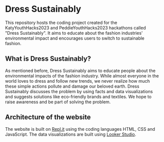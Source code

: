 # Dress Sustainably
This repository hosts the coding project created for the KatyYouthHacks2023 and PeddieYouthHacks2023 hackathons called "Dress Sustainably". 
It aims to educate about the fashion industries' environmental impact and encourages users to switch to sustainable fashion.
## What is Dress Sustainably? 
As mentioned before, Dress Sustainably aims to educate people about the environmental impacts of the fashion industry. 
While almost everyone in the world loves to dress and follow new trends, we never realize how much these simple actions pollute and damage our beloved earth.
Dress Sustainably discusses the problem by using facts and data visualizations and suggests solutions like eco-friendly brands and textiles. 
We hope to raise awareness and be part of solving the problem.
## Architecture of the website
The website is built on [Repl.it](https://replit.com/) using the coding languages HTML, CSS and JavaScript. 
The data visualizations are built using [Looker Studio](https://lookerstudio.google.com/). 
